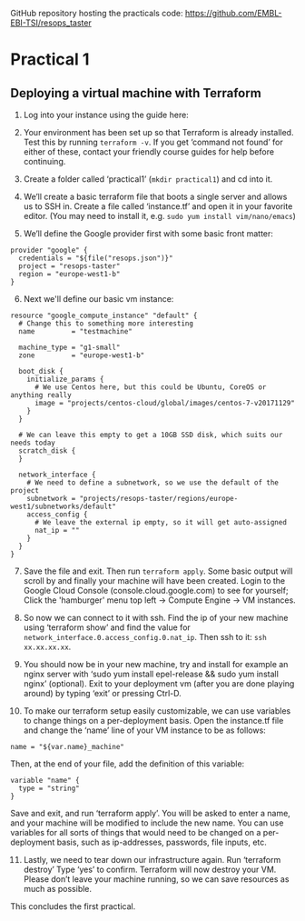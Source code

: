 GitHub repository hosting the practicals code: https://github.com/EMBL-EBI-TSI/resops_taster

# Practical 1
## Deploying a virtual machine with Terraform

1. Log into your instance using the guide here: 

2. Your environment has been set up so that Terraform is already installed. Test this by running `terraform -v`. If you get ‘command not found’ for either of these, contact your friendly course guides for help before continuing.

3. Create a folder called ‘practical1’ (`mkdir practical1`) and cd into it.

4. We’ll create a basic terraform file that boots a single server and allows us to SSH in. Create a file called ‘instance.tf’ and open it in your favorite editor. (You may need to install it, e.g. `sudo yum install vim/nano/emacs`)

5. We’ll define the Google provider first with some basic front matter:

```HCL
provider "google" {
  credentials = "${file("resops.json")}"
  project = "resops-taster"
  region = "europe-west1-b"
}

```
6. Next we'll define our basic vm instance:
```HCL
resource "google_compute_instance" "default" {
  # Change this to something more interesting
  name         = "testmachine"
  
  machine_type = "g1-small"
  zone         = "europe-west1-b"

  boot_disk {
    initialize_params {
      # We use Centos here, but this could be Ubuntu, CoreOS or anything really
      image = "projects/centos-cloud/global/images/centos-7-v20171129"
    }
  }

  # We can leave this empty to get a 10GB SSD disk, which suits our needs today
  scratch_disk {
  }

  network_interface {
    # We need to define a subnetwork, so we use the default of the project
    subnetwork = "projects/resops-taster/regions/europe-west1/subnetworks/default"
    access_config {
      # We leave the external ip empty, so it will get auto-assigned
      nat_ip = ""
    }
  }  
}
```

7. Save the file and exit. Then run `terraform apply`. Some basic output will scroll by and finally your machine will have been created. Login to the Google Cloud Console (console.cloud.google.com) to see for yourself; Click the 'hamburger' menu top left -> Compute Engine -> VM instances.

8. So now we can connect to it with ssh. Find the ip of your new machine using ‘terraform show’ and find the value for `network_interface.0.access_config.0.nat_ip`. Then ssh to it: `ssh xx.xx.xx.xx`. 

9. You should now be in your new machine, try and install for example an nginx server with ‘sudo yum install epel-release && sudo yum install nginx’ (optional). Exit to your deployment vm (after you are done playing around) by typing ‘exit’ or pressing Ctrl-D.

10. To make our terraform setup easily customizable, we can use variables to change things on a per-deployment basis. Open the instance.tf file and change the ‘name’ line of your VM instance to be as follows: 

```HCL
name = "${var.name}_machine"
```

Then, at the end of your file, add the definition of this variable:

```HCL
variable "name" {
  type = "string"
}
```

Save and exit, and run ‘terraform apply’. You will be asked to enter a name, and your machine will be modified to include the new name. You can use variables for all sorts of things that would need to be changed on a per-deployment basis, such as ip-addresses, passwords, file inputs, etc. 

11. Lastly, we need to tear down our infrastructure again. Run ‘terraform destroy’
Type ‘yes’ to confirm. Terraform will now destroy your VM. Please don’t leave your machine running, so we can save resources as much as possible.

This concludes the first practical.
